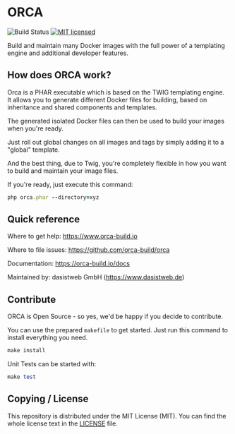 # ORCA

![Build Status](https://github.com/orca-build/orca/actions/workflows/ci_pipe.yml/badge.svg)
[![MIT licensed](https://img.shields.io/github/license/orca-build/orca.svg?style=flat-square)](https://github.com/orca-build/orca/blob/master/LICENSE)


Build and maintain many Docker images with the full power of a templating engine and additional developer features.


## How does ORCA work?
Orca is a PHAR executable which is based on the TWIG templating engine.
It allows you to generate different Docker files for building, based on
inheritance and shared components and templates.

The generated isolated Docker files can then be used to build your images when you're ready.

Just roll out global changes on all images and tags by simply adding it to a "global" template.

And the best thing, due to Twig, you're completely flexible in how
you want to build and maintain your image files.

If you're ready, just execute this command:

```ruby
php orca.phar --directory=xyz
```



## Quick reference

Where to get help: https://www.orca-build.io

Where to file issues: https://github.com/orca-build/orca

Documentation: https://orca-build.io/docs

Maintained by: dasistweb GmbH (https://www.dasistweb.de)



## Contribute
ORCA is Open Source - so yes, we'd be happy if you decide to contribute.

You can use the prepared `makefile` to get started.
Just run this command to install everything you need.

```ruby 
make install
```

Unit Tests can be started with:
```ruby 
make test
```


## Copying / License
This repository is distributed under the MIT License (MIT). 
You can find the whole license text in the [LICENSE](LICENSE) file.

